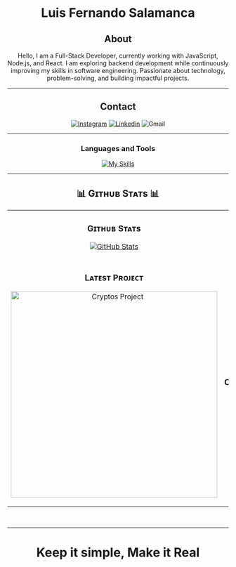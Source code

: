 <div align="center">

# Luis Fernando Salamanca
  
## About
Hello, I am a Full-Stack Developer, currently working with JavaScript, Node.js, and React. I am exploring backend development while continuously improving my skills in software engineering. Passionate about technology, problem-solving, and building impactful projects.

-------------------

## Contact
<a href="https://www.instagram.com/L.Salamancaa/">![Instagram](https://img.shields.io/badge/L.salamancaa-%23E4405F.svg?style=for-the-badge&logo=Instagram&logoColor=white)</a>
<a href="https://www.linkedin.com/in/luis-fernando-salamanca-036777339/">![Linkedin](https://img.shields.io/badge/LinkedIn-0077B5?style=for-the-badge&logo=linkedin&logoColor=white)</a>
<a>![Gmail](https://img.shields.io/badge/lfersalamanca@gmail.com-D14836?style=for-the-badge&logo=gmail&logoColor=white)</a>

-------------------

### Languages and Tools  
[![My Skills](https://skillicons.dev/icons?i=py,html,css,js,react,tailwind,bootstrap,nodejs,mysql,postgres,java,github,git)](https://skillicons.dev)
  
-------------------
  
<h2 align="center">📊 Gɪᴛʜᴜʙ Sᴛᴀᴛs 📊</h2>

<table width="100%">
  <tr>
    <td width="50%">
      <h3 align="center"><strong>Gɪᴛʜᴜʙ Sᴛᴀᴛs</strong></h3>
      <p align="center">
        <a href="https://github.com/L-Salamanca">
          <img align="center" src="https://github-readme-stats.vercel.app/api?username=L-Salamanca&count_private=true&show_icons=true&theme=nightowl" alt="GitHub Stats" />
        </a>
      </p>
    </td>
    <td width="50%">
      <h3 align="center"><strong>Sᴛʀᴇᴀᴋ Sᴛᴀᴛs</strong></h3>
      <p align="center">
        <a href="https://github.com/L-Salamanca">
          <img align="center" src="https://streak-stats.demolab.com?user=L-Salamanca&theme=nightowl" alt="Streak Stats" />
        </a>
      </p>
    </td>
  </tr>
  <tr>
    <td width="50%">
      <h3 align="center"><strong>Lᴀᴛᴇsᴛ Pʀᴏᴊᴇᴄᴛ</strong></h3>
      <p align="center">
        <a href="https://github.com/L-Salamanca/cryptos">
          <img align="center" width="470" src="https://github-readme-stats.vercel.app/api/pin/?username=L-Salamanca&repo=cryptos&theme=nightowl&show_owner=true" alt="Cryptos Project" />
        </a>
      </p>
    </td>
    <td width="50%">
      <h3 align="center"><strong>Tᴏᴘ Cᴏɴᴛʀɪʙᴜᴛɪᴏɴs</strong></h3>
      <p align="center">
        <a href="https://github.com/L-Salamanca">
          <img align="center" src="https://github-contributor-stats.vercel.app/api?username=L-Salamanca&limit=3&theme=nightowl&show_owner=true&combine_all_yearly_contributions=true" alt="Top Repo" />
        </a>
      </p>
    </td>
  </tr>
</table>
<br />
 <div>

-----

# Keep it simple, Make it Real
